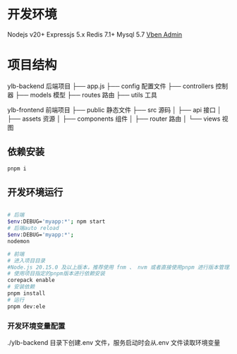 # 开发环境
Nodejs v20+
Expressjs 5.x
Redis 7.1+
Mysql 5.7
[Vben Admin](https://vben.pro/) 


# 项目结构
ylb-backend 后端项目
├── app.js
├── config 配置文件
├── controllers 控制器
├── models 模型
├── routes 路由
├── utils 工具


ylb-frontend 前端项目
├── public 静态文件
├── src 源码
│ ├── api 接口
│ ├── assets 资源
│ ├── components 组件
│ ├── router 路由
│ └── views 视图


## 依赖安装

```sh
pnpm i
```

## 开发环境运行
```sh

# 后端
$env:DEBUG='myapp:*'; npm start
# 后端auto reload
$env:DEBUG='myapp:*'; 
nodemon

# 前端
# 进入项目目录
#Node.js 20.15.0 及以上版本，推荐使用 fnm 、 nvm 或者直接使用pnpm 进行版本管理。
# 使用项目指定的pnpm版本进行依赖安装
corepack enable
# 安装依赖
pnpm install
# 运行
pnpm dev:ele
```

### 开发环境变量配置
./ylb-backend 目录下创建.env 文件，服务启动时会从.env 文件读取环境变量
